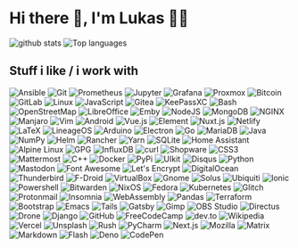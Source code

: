 # Hi there 👋, I'm Lukas 👨‍💻

![github stats](https://github-readme-stats.vercel.app/api?username=1H0)
![Top languages](https://github-readme-stats.vercel.app/api/top-langs/?username=1H0)

<!--
**1H0/1H0** is a ✨ _special_ ✨ repository because its `README.md` (this file) appears on your GitHub profile.

Here are some ideas to get you started:

- 🔭 I’m currently working on ...
- 🌱 I’m currently learning ...
- 👯 I’m looking to collaborate on ...
- 🤔 I’m looking for help with ...
- 💬 Ask me about ...
- 📫 How to reach me: ...
- 😄 Pronouns: ...
- ⚡ Fun fact: ...
-->

## Stuff i like / i work with

<p>
  <img alt="Ansible" src="https://img.shields.io/badge/Ansible-EE0000?logo=ansible&logoColor=white&style=for-the-badge" />
  <img alt="Git" src="https://img.shields.io/badge/Git-F05032?logo=git&logoColor=white&style=for-the-badge" />
  <img alt="Prometheus" src="https://img.shields.io/badge/Prometheus-E6522C?logo=prometheus&logoColor=white&style=for-the-badge" />
  <img alt="Jupyter" src="https://img.shields.io/badge/Jupyter-F37626?logo=jupyter&logoColor=white&style=for-the-badge" />
  <img alt="Grafana" src="https://img.shields.io/badge/Grafana-F46800?logo=grafana&logoColor=white&style=for-the-badge" />
  <img alt="Proxmox" src="https://img.shields.io/badge/Proxmox-E57000?logo=proxmox&logoColor=white&style=for-the-badge" />
  <img alt="Bitcoin" src="https://img.shields.io/badge/Bitcoin-F7931A?logo=bitcoin&logoColor=white&style=for-the-badge" />
  <img alt="GitLab" src="https://img.shields.io/badge/GitLab-FCA121?logo=gitlab&logoColor=white&style=for-the-badge" />
  <img alt="Linux" src="https://img.shields.io/badge/Linux-FCC624?logo=linux&logoColor=white&style=for-the-badge" />
  <img alt="JavaScript" src="https://img.shields.io/badge/JavaScript-F7DF1E?logo=javascript&logoColor=white&style=for-the-badge" />
  <img alt="Gitea" src="https://img.shields.io/badge/Gitea-609926?logo=gitea&logoColor=white&style=for-the-badge" />
  <img alt="KeePassXC" src="https://img.shields.io/badge/KeePassXC-6CAC4D?logo=keepassxc&logoColor=white&style=for-the-badge" />
  <img alt="Bash" src="https://img.shields.io/badge/Bash-4EAA25?logo=gnubash&logoColor=white&style=for-the-badge" />
  <img alt="OpenStreetMap" src="https://img.shields.io/badge/OpenStreetMap-7EBC6F?logo=openstreetmap&logoColor=white&style=for-the-badge" />
  <img alt="LibreOffice" src="https://img.shields.io/badge/LibreOffice-18A303?logo=libreoffice&logoColor=white&style=for-the-badge" />
  <img alt="Emby" src="https://img.shields.io/badge/Emby-52B54B?logo=emby&logoColor=white&style=for-the-badge" />
  <img alt="NodeJS" src="https://img.shields.io/badge/NodeJS-339933?logo=node-dot-js&logoColor=white&style=for-the-badge" />
  <img alt="MongoDB" src="https://img.shields.io/badge/MongoDB-47A248?logo=mongodb&logoColor=white&style=for-the-badge" />
  <img alt="NGINX" src="https://img.shields.io/badge/NGINX-269539?logo=nginx&logoColor=white&style=for-the-badge" />
  <img alt="Manjaro" src="https://img.shields.io/badge/Manjaro-35BF5C?logo=manjaro&logoColor=white&style=for-the-badge" />
  <img alt="Vim" src="https://img.shields.io/badge/Vim-019733?logo=vim&logoColor=white&style=for-the-badge" />
  <img alt="Android" src="https://img.shields.io/badge/Android-3DDC84?logo=android&logoColor=white&style=for-the-badge" />
  <img alt="Vue.js" src="https://img.shields.io/badge/Vue.js-4FC08D?logo=vue-dot-js&logoColor=white&style=for-the-badge" />
  <img alt="Element" src="https://img.shields.io/badge/Element-0DBD8B?logo=element&logoColor=white&style=for-the-badge" />
  <img alt="Nuxt.js" src="https://img.shields.io/badge/Nuxt.js-00C58E?logo=nuxt-dot-js&logoColor=white&style=for-the-badge" />
  <img alt="Netlify" src="https://img.shields.io/badge/Netlify-00C7B7?logo=netlify&logoColor=white&style=for-the-badge" />
  <img alt="LaTeX" src="https://img.shields.io/badge/LaTeX-008080?logo=latex&logoColor=white&style=for-the-badge" />
  <img alt="LineageOS" src="https://img.shields.io/badge/LineageOS-167C80?logo=lineageos&logoColor=white&style=for-the-badge" />
  <img alt="Arduino" src="https://img.shields.io/badge/Arduino-00979D?logo=arduino&logoColor=white&style=for-the-badge" />
  <img alt="Electron" src="https://img.shields.io/badge/Electron-47848F?logo=electron&logoColor=white&style=for-the-badge" />
  <img alt="Go" src="https://img.shields.io/badge/Go-00ADD8?logo=go&logoColor=white&style=for-the-badge" />
  <img alt="MariaDB" src="https://img.shields.io/badge/MariaDB-003545?logo=mariadb&logoColor=white&style=for-the-badge" />
  <img alt="Java" src="https://img.shields.io/badge/Java-007396?logo=java&logoColor=white&style=for-the-badge" />
  <img alt="NumPy" src="https://img.shields.io/badge/NumPy-013243?logo=numpy&logoColor=white&style=for-the-badge" />
  <img alt="Helm" src="https://img.shields.io/badge/Helm-277A9F?logo=helm&logoColor=white&style=for-the-badge" />
  <img alt="Rancher" src="https://img.shields.io/badge/Rancher-0075A8?logo=rancher&logoColor=white&style=for-the-badge" />
  <img alt="Yarn" src="https://img.shields.io/badge/Yarn-2C8EBB?logo=yarn&logoColor=white&style=for-the-badge" />
  <img alt="SQLite" src="https://img.shields.io/badge/SQLite-003B57?logo=sqlite&logoColor=white&style=for-the-badge" />
  <img alt="Home Assistant" src="https://img.shields.io/badge/Home Assistant-41BDF5?logo=homeassistant&logoColor=white&style=for-the-badge" />
  <img alt="Alpine Linux" src="https://img.shields.io/badge/Alpine Linux-0D597F?logo=alpinelinux&logoColor=white&style=for-the-badge" />
  <img alt="GPG" src="https://img.shields.io/badge/GPG-0093DD?logo=gnuprivacyguard&logoColor=white&style=for-the-badge" />
  <img alt="InfluxDB" src="https://img.shields.io/badge/InfluxDB-22ADF6?logo=influxdb&logoColor=white&style=for-the-badge" />
  <img alt="curl" src="https://img.shields.io/badge/curl-073551?logo=curl&logoColor=white&style=for-the-badge" />
  <img alt="Shopware" src="https://img.shields.io/badge/Shopware-189EFF?logo=whopware&logoColor=white&style=for-the-badge" />
  <img alt="CSS3" src="https://img.shields.io/badge/CSS3-1572B6?logo=css3&logoColor=white&style=for-the-badge" />
  <img alt="Mattermost" src="https://img.shields.io/badge/Mattermost-0072C6?logo=mattermost&logoColor=white&style=for-the-badge" />
  <img alt="C++" src="https://img.shields.io/badge/C++-00599C?logo=cplusplus&logoColor=white&style=for-the-badge" />
  <img alt="Docker" src="https://img.shields.io/badge/Docker-2496ED?logo=docker&logoColor=white&style=for-the-badge" />
  <img alt="PyPi" src="https://img.shields.io/badge/PyPi-3775A9?logo=pypi&logoColor=white&style=for-the-badge" />
  <img alt="UIkit" src="https://img.shields.io/badge/UIkit-2396F3?logo=uikit&logoColor=white&style=for-the-badge" />
  <img alt="Disqus" src="https://img.shields.io/badge/Disqus-2E9FFF?logo=disqus&logoColor=white&style=for-the-badge" />
  <img alt="Python" src="https://img.shields.io/badge/Python-3776AB?logo=python&logoColor=white&style=for-the-badge" />
  <img alt="Mastodon" src="https://img.shields.io/badge/Mastodon-3088D4?logo=mastodon&logoColor=white&style=for-the-badge" />
  <img alt="Font Awesome" src="https://img.shields.io/badge/FontAwesome-339AF0?logo=fontawesome&logoColor=white&style=for-the-badge" />
  <img alt="Let's Encrypt" src="https://img.shields.io/badge/Let's Encrypt-003A70?logo=letsencrypt&logoColor=white&style=for-the-badge" />
  <img alt="DigitalOcean" src="https://img.shields.io/badge/DigitalOcean-0080FF?logo=digitalocean&logoColor=white&style=for-the-badge" />
  <img alt="Thunderbird" src="https://img.shields.io/badge/Thunderbird-0A84FF?logo=thunderbird&logoColor=white&style=for-the-badge" />
  <img alt="F-Droid" src="https://img.shields.io/badge/FDroid-1976D2?logo=f-droid&logoColor=white&style=for-the-badge" />
  <img alt="VirtualBox" src="https://img.shields.io/badge/VirtualBox-183A61?logo=virtualbox&logoColor=white&style=for-the-badge" />
  <img alt="Gnome" src="https://img.shields.io/badge/Gnome-4A86CF?logo=gnome&logoColor=white&style=for-the-badge" />
  <img alt="Solus" src="https://img.shields.io/badge/Solus-5294E2?logo=solus&logoColor=white&style=for-the-badge" />
  <img alt="Ubiquiti" src="https://img.shields.io/badge/Ubiquiti-0559C9?logo=ubiquiti&logoColor=white&style=for-the-badge" />
  <img alt="Ionic" src="https://img.shields.io/badge/Ionic-3880FF?logo=ionic&logoColor=white&style=for-the-badge" />
  <img alt="Powershell" src="https://img.shields.io/badge/Powershell-5391FE?logo=powershell&logoColor=white&style=for-the-badge" />
  <img alt="Bitwarden" src="https://img.shields.io/badge/Bitwarden-175DDC?logo=bitwarden&logoColor=white&style=for-the-badge" />
  <img alt="NixOS" src="https://img.shields.io/badge/NixOS-5277C3?logo=nixos&logoColor=white&style=for-the-badge" />
  <img alt="Fedora" src="https://img.shields.io/badge/Fedora-294172?logo=fedora&logoColor=white&style=for-the-badge" />
  <img alt="Kubernetes" src="https://img.shields.io/badge/Kubernetes-326CE5?logo=kubernetes&logoColor=white&style=for-the-badge" />
  <img alt="Glitch" src="https://img.shields.io/badge/Glitch-3333FF?logo=glitch&logoColor=white&style=for-the-badge" />
  <img alt="Protonmail" src="https://img.shields.io/badge/Protonmail-8B89CC?logo=protonmail&logoColor=white&style=for-the-badge" />
  <img alt="Insomnia" src="https://img.shields.io/badge/Insomnia-5849BE?logo=insomnia&logoColor=white&style=for-the-badge" />
  <img alt="WebAssembly" src="https://img.shields.io/badge/WebAssembly-654FF0?logo=webassembly&logoColor=white&style=for-the-badge" />
  <img alt="Pandas" src="https://img.shields.io/badge/Pandas-150458?logo=pandas&logoColor=white&style=for-the-badge" />
  <img alt="Terraform" src="https://img.shields.io/badge/Terraform-623CE4?logo=terraform&logoColor=white&style=for-the-badge" />
  <img alt="Bootstrap" src="https://img.shields.io/badge/Bootstrap-563D7C?logo=bootstrap&logoColor=white&style=for-the-badge" />
  <img alt="Emacs" src="https://img.shields.io/badge/Emacs-7F5AB6?logo=gnuemacs&logoColor=white&style=for-the-badge" />
  <img alt="Tails" src="https://img.shields.io/badge/Tails-56347C?logo=tails&logoColor=white&style=for-the-badge" />
  <img alt="Gatsby" src="https://img.shields.io/badge/Gatsby-663399?logo=gatsby&logoColor=white&style=for-the-badge" />
  <img alt="Gimp" src="https://img.shields.io/badge/Gimp-5C5543?logo=gimp&logoColor=white&style=for-the-badge" />
  <img alt="OBS Studio" src="https://img.shields.io/badge/OBS Studio-302E31?logo=obsstudio&logoColor=white&style=for-the-badge" />
  <img alt="Directus" src="https://img.shields.io/badge/Directus-263238?logo=directus&logoColor=white&style=for-the-badge" />
  <img alt="Drone" src="https://img.shields.io/badge/Drone-212121?logo=drone&logoColor=white&style=for-the-badge" />
  <img alt="Django" src="https://img.shields.io/badge/Django-092E20?logo=django&logoColor=white&style=for-the-badge" />
  <img alt="GitHub" src="https://img.shields.io/badge/GitHub-181717?logo=github&logoColor=white&style=for-the-badge" />
  <img alt="FreeCodeCamp" src="https://img.shields.io/badge/FreeCodeCamp-0A0A23?logo=freecodecamp&logoColor=white&style=for-the-badge" />
  <img alt="dev.to" src="https://img.shields.io/badge/dev.to-0A0A0A?logo=dev-dot-to&logoColor=white&style=for-the-badge" />
  <img alt="Wikipedia" src="https://img.shields.io/badge/Wikipedia-000000?logo=wikipedia&logoColor=white&style=for-the-badge" />
  <img alt="Vercel" src="https://img.shields.io/badge/Vercel-000000?logo=vercel&logoColor=white&style=for-the-badge" />
  <img alt="Unsplash" src="https://img.shields.io/badge/Unsplash-000000?logo=unsplash&logoColor=white&style=for-the-badge" />
  <img alt="Rush" src="https://img.shields.io/badge/Rush-000000?logo=rust&logoColor=white&style=for-the-badge" />
  <img alt="PyCharm" src="https://img.shields.io/badge/PyCharm-000000?logo=pycharm&logoColor=white&style=for-the-badge" />
  <img alt="Next.js" src="https://img.shields.io/badge/Next.js-000000?logo=next-dot-js&logoColor=white&style=for-the-badge" />
  <img alt="Mozilla" src="https://img.shields.io/badge/Mozilla-000000?logo=mozilla&logoColor=white&style=for-the-badge" />
  <img alt="Matrix" src="https://img.shields.io/badge/Matrix-000000?logo=matrix&logoColor=white&style=for-the-badge" />
  <img alt="Markdown" src="https://img.shields.io/badge/Maskdown-000000?logo=markdown&logoColor=white&style=for-the-badge" />
  <img alt="Flash" src="https://img.shields.io/badge/Flask-000000?logo=flask&logoColor=white&style=for-the-badge" />
  <img alt="Deno" src="https://img.shields.io/badge/Deno-000000?logo=deno&logoColor=white&style=for-the-badge" />
  <img alt="CodePen" src="https://img.shields.io/badge/CodePen-000000?logo=codepen&logoColor=white&style=for-the-badge" />
</p>
